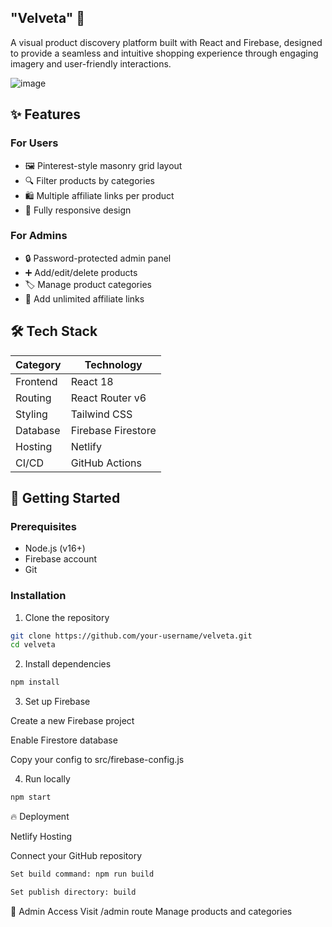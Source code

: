  ## "Velveta" 🌸

A visual product discovery platform built with React and Firebase, designed to provide a seamless and intuitive shopping experience through engaging imagery and user-friendly interactions.

![image](https://github.com/user-attachments/assets/e2c20ccf-a340-4a6c-bb79-11ae41e62eab)


## ✨ Features

### For Users
- 🖼️ Pinterest-style masonry grid layout
- 🔍 Filter products by categories
- 🛍️ Multiple affiliate links per product
- 📱 Fully responsive design

### For Admins
- 🔒 Password-protected admin panel
- ➕ Add/edit/delete products
- 🏷️ Manage product categories
- 🔗 Add unlimited affiliate links

## 🛠 Tech Stack

| Category       | Technology       |
|----------------|------------------|
| Frontend       | React 18         |
| Routing        | React Router v6  |
| Styling        | Tailwind CSS     |
| Database       | Firebase Firestore|
| Hosting        |     Netlify      |
| CI/CD          | GitHub Actions   |

## 🚀 Getting Started

### Prerequisites
- Node.js (v16+)
- Firebase account
- Git

### Installation

1. Clone the repository
```bash
git clone https://github.com/your-username/velveta.git
cd velveta
```

2. Install dependencies
```bash
npm install
```
3. Set up Firebase

Create a new Firebase project

Enable Firestore database

Copy your config to src/firebase-config.js

4. Run locally
```bash
npm start
```

🔥 Deployment

Netlify Hosting

Connect your GitHub repository
```bash
Set build command: npm run build

Set publish directory: build
```
🔐 Admin Access
Visit /admin route
Manage products and categories
